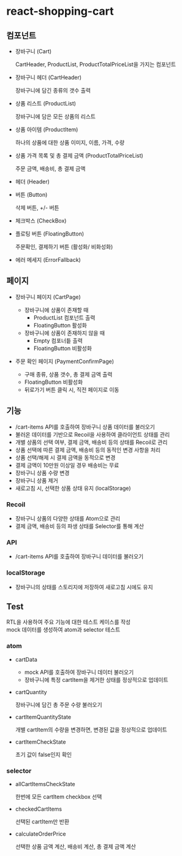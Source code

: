 # react-shopping-cart

## 컴포넌트

- 장바구니 (Cart)

  CartHeader, ProductList, ProductTotalPriceList을 가지는 컴포넌트

- 장바구니 헤더 (CartHeader)

  장바구니에 담긴 종류의 갯수 출력

- 상품 리스트 (ProductList)

  장바구니에 담은 모든 상품의 리스트

- 상품 아이템 (ProductItem)

  하나의 상품에 대한 상품 이미지, 이름, 가격, 수량

- 상품 가격 목록 및 총 결제 금액 (ProductTotalPriceList)

  주문 금액, 배송비, 총 결제 금액

- 헤더 (Header)

- 버튼 (Button)

  삭제 버튼, +/- 버튼

- 체크박스 (CheckBox)

- 플로팅 버튼 (FloatingButton)

  주문확인, 결제하기 버튼 (활성화/ 비화성화)

- 에러 메세지 (ErrorFallback)

## 페이지

- 장바구니 페이지 (CartPage)

  - 장바구니에 상품이 존재할 때
    - ProductList 컴포넌트 출력
    - FloatingButton 활성화
  - 장바구니에 상품이 존재하지 않을 때
    - Empty 컴포너틑 출력
    - FloatingButton 비활성화

- 주문 확인 페이지 (PaymentConfirmPage)

  - 구매 종류, 상품 갯수, 총 결제 금액 출력
  - FloatingButton 비활성화
  - 뒤로가기 버튼 클릭 시, 직전 페이지로 이동

## 기능

- /cart-items API를 호출하여 장바구니 상품 데이터를 불러오기
- 불러온 데이터를 기반으로 Recoil을 사용하여 클라이언트 상태를 관리
- 개별 상품의 선택 여부, 결제 금액, 배송비 등의 상태를 Recoil로 관리
- 상품 선택에 따른 결제 금액, 배송비 등의 동적인 변경 사항을 처리
- 상품 선택/해제 시 결제 금액을 동적으로 변경
- 결제 금액이 10만원 이상일 경우 배송비는 무료
- 장바구니 상품 수량 변경
- 장바구니 상품 제거
- 새로고침 시, 선택한 상품 상태 유지 (localStorage)

### Recoil

- 장바구니 상품의 다양한 상태를 Atom으로 관리
- 결제 금액, 배송비 등의 파생 상태를 Selector를 통해 계산

### API

- /cart-items API를 호출하여 장바구니 데이터를 불러오기

### localStorage

- 장바구니의 상태를 스토리지에 저장하여 새로고침 시에도 유지

## Test

RTL을 사용하여 주요 기능에 대한 테스트 케이스를 작성  
mock 데이터를 생성하여 atom과 selector 테스트

### atom

- cartData

  - mock API를 호출하여 장바구니 데이터 불러오기
  - 장바구니에 특정 cartItem을 제거한 상태를 정상적으로 업데이트

- cartQuantity

  장바구니에 담긴 총 주문 수량 불러오기

- cartItemQuantityState

  개별 cartItem의 수량을 변경하면, 변경된 값을 정상적으로 업데이트

- cartItemCheckState

  초기 값이 false인지 확인

### selector

- allCartItemsCheckState

  한번에 모든 cartItem checkbox 선택

- checkedCartItems

  선택된 cartItem만 반환

- calculateOrderPrice

  선택한 상품 금액 계산, 배송비 계산, 총 결제 금액 계산
